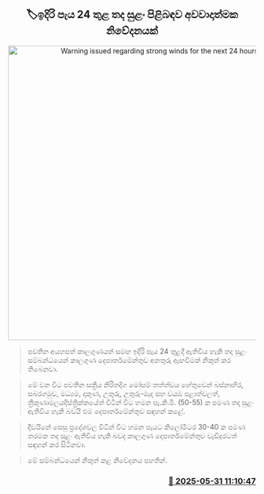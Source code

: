 <p align='center'><b><h2 align='center' title='Warning issued regarding strong winds for the next 24 hours'>🏷ඉදිරි පැය 24 තු​ළ තද සුළං පිළිබඳ​ව අවවාදාත්මක නිවේදනයක්</h2></b></p>
<p align='center'><img src='https://helakuru.sgp1.cdn.digitaloceanspaces.com/esana/images/lib/extreme-weather-new.jpg' width='600' alt='Warning issued regarding strong winds for the next 24 hours'></p>

> පවතින අයහපත් කාලගුණයත් සමඟ ඉදිරි පැය 24 තුළදී ඇතිවිය හැකි තද සුළං සම්බන්ධයෙන් කාලගුණ දෙපාර්තමේන්තුව අනතුරු ඇඟවීමක් නිකුත් කර තිබෙනවා.

> මේ වන විට පවතින සක්‍රීය නිරිතදිග මෝසම් තත්ත්වය හේතුවෙන් බස්නාහිර, සබරගමුව, මධ්‍යම, දකුණ, උතුරු, උතුරු-මැද සහ වයඹ පළාත්වලත්, ත්‍රීකුණාමලයදිස්ත්‍රික්කයේත් විටින් විට හමන පැ.කි.මී. (50-55) ක පමණ තද සුළං ඇතිවිය හැකි බවයි එම දෙපාර්තමේන්තුව සඳහන් කළේ.

> දිවයිනේ සෙසු ප්‍රදේශවල විටින් විට හමන පැයට කිලෝමීටර 30-40 ක පමණ තරමක තද සුළං ඇතිවිය හැකි බවද කාලගුණ දෙපාර්තමේන්තුව වැඩිදුරටත් සඳහන් කර සිටිනවා.

> මේ සම්බන්ධයෙන් නිකුත් කළ නිවේදනය පහතින්. 



<h3 align='right'><a href='https://www.helakuru.lk/esana/p/110594/'>📅 2025-05-31 11:10:47</a></h3>
